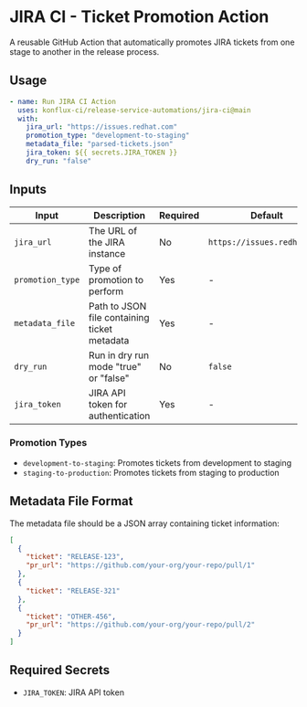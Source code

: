# JIRA CI - Ticket Promotion Action

A reusable GitHub Action that automatically promotes JIRA tickets from one stage to another in the release process.

## Usage

```yaml
- name: Run JIRA CI Action
  uses: konflux-ci/release-service-automations/jira-ci@main
  with:
    jira_url: "https://issues.redhat.com"
    promotion_type: "development-to-staging"
    metadata_file: "parsed-tickets.json"
    jira_token: ${{ secrets.JIRA_TOKEN }}
    dry_run: "false"
```

## Inputs

| Input            | Description                                  | Required | Default                     |
|------------------|----------------------------------------------|----------|-----------------------------|
| `jira_url`       | The URL of the JIRA instance                 | No       | `https://issues.redhat.com` |
| `promotion_type` | Type of promotion to perform                 | Yes      | -                           |
| `metadata_file`  | Path to JSON file containing ticket metadata | Yes      | -                           |
| `dry_run`        | Run in dry run mode "true" or "false"        | No       | `false`                     |
| `jira_token`     | JIRA API token for authentication            | Yes      | -                           |

### Promotion Types

- `development-to-staging`: Promotes tickets from development to staging
- `staging-to-production`: Promotes tickets from staging to production

## Metadata File Format

The metadata file should be a JSON array containing ticket information:

```json
[
  {
    "ticket": "RELEASE-123",
    "pr_url": "https://github.com/your-org/your-repo/pull/1"
  },
  {
    "ticket": "RELEASE-321"
  },
  {
    "ticket": "OTHER-456",
    "pr_url": "https://github.com/your-org/your-repo/pull/2"
  }
]
```

## Required Secrets

- `JIRA_TOKEN`: JIRA API token
